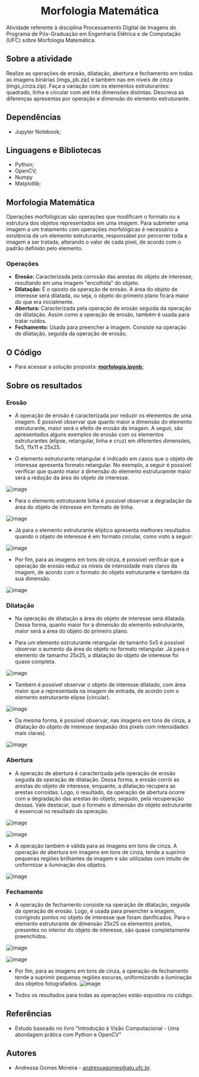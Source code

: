<h1 align="center">Morfologia Matemática</h1>
Atividade referente à disciplina Processamento Digital de Imagens do Programa	de	Pós-Graduação em	Engenharia	Elétrica	e	de Computação (UFC) sobre Morfologia Matemática.

## Sobre a atividade
Realize as operações de erosão, dilatação, abertura	e fechamento em todas as imagens binárias (imgs_pb.zip) e também nas	 em	 níveis	de cinza (imgs_cinza.zip). Faça a variação com os	elementos estruturantes: quadrado, linha e circular	 com até três	 dimensões distintas.	Descreva as diferenças apresentas por	operação	e	dimensão	do	elemento	estruturante.

## Dependências
- Jupyter Notebook;

## Linguagens e Bibliotecas
- Python;
- OpenCV;
- Numpy
- Matplotlib;

## Morfologia Matemática
Operações morfológicas são operações que modificam o formato ou a estrutura dos objetos representados	em uma imagem. Para submeter uma imagem a um tratamento com
operações	morfológicas é necessário a existência de um elemento estruturante, responsábel por percorrer toda a imagem a ser tratada, alterando o valor de cada pixel, de acordo com o padrão definido pelo elemento.

### Operações 

- **Erosão:** Caracterizada	pela corrosão das arestas do objeto de interesse, resultando	em uma	imagem "encolhida"	do objeto.	
- **Dilatação:** É o oposto da operação	de erosão. A área	do objeto	de interesse será	dilatada,	ou seja, o objeto	do primeiro	plano ficará maior do que era inicialmente.
- **Abertura:** Caracterizada	pela operação	de erosão seguida da operação de dilatação.	 Assim como a operação de	 erosão, também	 é usada para tratar ruídos.
- **Fechamento:** Usada	para preencher	a	imagem. Consiste na operação de dilatação, seguida	da operação	de erosão.

## O Código

* Para acessar a solução proposta: **[morfologia.ipynb](https://github.com/andressagomes26/PDI_Digital_ImageProcessing/blob/main/2.%20Morfologia%20Matem%C3%A1tica/morfologia.ipynb);**

## Sobre os resultados

### Erosão
- A operação de erosão é caracterizada por reduzir os elementos de uma imagem. É possível observar que quanto maior a dimensão do elemento estruturante, maior será o efeito de erosão da imagem. A seguir, são apresentados alguns exemplos de erosão com os elementos estruturantes (elipse, retangular, linha e cruz) em diferentes dimensões, 5x5, 11x11 e 25x25.

- O elemento estruturante retangular é indicado em casos que o objeto de interesse apresenta formato retangular. No exemplo, a seguir é possível verificar que quanto maior a dimensão do elemento estruturannte maior será a redução da área	do objeto de interesse.

![image](https://user-images.githubusercontent.com/60404990/195903722-e7faec73-555e-4e8a-bb55-f581da5996cc.png)

- Para o elemento estruturante linha é possível observar a degradação da área do objeto de interesse em formato de linha.

![image](https://user-images.githubusercontent.com/60404990/195903831-b9b8c85a-da85-43ce-b513-0ec300922024.png)

- Já para o elemento estruturante	elíptico apresenta melhores	resultados quando o objeto de interesse é em formato circular, como visto a seguir:

![image](https://user-images.githubusercontent.com/60404990/195904226-8889af78-1b23-4527-9b54-81a78f59b228.png)

- Por fim, para as imagens em tons de cinza, é possível verificar que a operação de erosão reduz os níveis de intensidade mais claros da imagem, de acordo com o formato do objeto estruturante e também da sua dimensão.

![image](https://user-images.githubusercontent.com/60404990/195904840-0fae5981-96af-486c-93df-4d319fd8441a.png)

### Dilatação
- Na operação de dilatação a área	do objeto	de interesse será	dilatada. Dessa forma, quanto maior for a dimensão do elemento estruturante, maior será a área do objeto do	primeiro plano. 

- Para um elemento estruturante retangular de tamanho 5x5 é possível observar o aumento da área do objeto no formato retangular. Já para o elemento de tamanho 25x25, a dilatação do objeto de interesse foi quase completa.

![image](https://user-images.githubusercontent.com/60404990/195905549-6a3260c1-f00f-4d27-b9c9-244054d6b3ea.png)

- Também é possível observar o objeto	de interesse	dilatado,	com	área maior que	a	representada na imagem	de	entrada, de acordo com o elemento estruturante elipse (circular). 

![image](https://user-images.githubusercontent.com/60404990/195906112-23c5b643-8986-47c6-b35f-74aa6388c946.png)

- Da mesma forma, é possível observar, nas imagens em tons de cinza, a dilatação do objeto de interesse (expasão dos pixels com intensidades mais claras).

![image](https://user-images.githubusercontent.com/60404990/195906472-13a774fc-8899-4ab7-934b-216e188a623d.png)

### Abertura
- A	operação	de	abertura	é	caracterizada	pela	operação	de	erosão seguida da	operação	 de	 dilatação.	Dessa forma, a erosão corrói as arestas	do	objeto	de	interesse, enquanto, a dilatação recupera as arestas corroídas. Logo, o resultado, da operação de abertura ocorre com a degradação das arestas do objeto, seguido, pela recuperação dessas. Vale destacar, que o formato e dimensão do objeto estruturante é essencial no resultado da operação.

![image](https://user-images.githubusercontent.com/60404990/195907551-02023afb-0662-4db7-a2a2-464ef0a17ae3.png)

![image](https://user-images.githubusercontent.com/60404990/195907611-744593da-7ea0-431d-98d9-d95f20c86d43.png)

- A operação também é válida para as imagens em tons de cinza. A operação de abertura em imagens em tons de cinza, tende	 a	 suprimir	 pequenas	 regiões	 brilhantes da imagem e são utilizadas com intuito	 de	 uniformizar	 a	 iluminação	 dos objetos.

![image](https://user-images.githubusercontent.com/60404990/195907795-c8fa8dba-fdc6-4f0f-ad4d-66c4a87d3d80.png)

### Fechamento
- A	operação	de	fechamento consiste	 na operação	de	dilatação,	seguida	da	operação	de	erosão. Logo,	é	usada	para	preencher	a	imagem, corrigindo pontos no	 objeto	 de	 interesse que foram danificados. Para o elemento estruturante de dimensão 25x25 os	elementos pretos, presentes no interior do objeto de interesse,	são quase completamente preenchidos.

![image](https://user-images.githubusercontent.com/60404990/195909371-fee38325-6103-4c22-8350-c624033dcfe4.png)

![image](https://user-images.githubusercontent.com/60404990/195909400-e8b0a36f-d7b0-49e8-9475-6a96ee60cd38.png)

- Por fim, para as imagens em tons de cinza, a operação de fechamento tende a suprimir pequenas	regiões	escuras, uniformizando a iluminação dos objetos	fotografados.
![image](https://user-images.githubusercontent.com/60404990/195909833-30d5fca2-99dd-49f6-bb55-682945e197fc.png)

- Todos os resultados para todas as operações estão expostos no código.

## Referências
- Estudo baseado no livro "Introdução à Visão Computacional - Uma abordagem prática com Python e OpenCV"

## Autores
- Andressa Gomes Moreira - andressagomes@alu.ufc.br.
